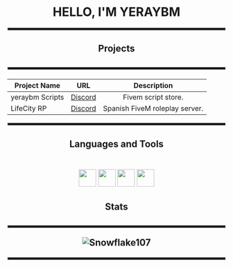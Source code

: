 <div align="center">
<h1 style = "text-transform:uppercase">Hello, I'm yeraybm</h1>
  
<hr style="height:5px; border: 1px solid #ccc;">
  
<h2>Projects<h2>

  <hr style="height:5px; border: 1px solid #ccc;">
  
<h4>

| Project Name | URL | Description |
| ------------- |:-------------:|:--------------:|
| yeraybm Scripts | [Discord](https://discord.gg/WgKtusuth7) | Fivem script store. |
| LifeCity RP | [Discord](https://discord.gg/8nBrsaKtT5) | Spanish FiveM roleplay server. |

</h4>  

<hr style="height:5px; border: 1px solid #ccc;">
  
<h2>Languages and Tools
<br><br>
  
<code><img height="40" src="https://img.shields.io/badge/Lua-2C2D72?style=for-the-badge&logo=lua&logoColor=white"></code>
<code><img height="40" src="https://img.shields.io/badge/HTML5-E34F26?style=for-the-badge&logo=html5&logoColor=white"></code>
<code><img height="40" src="https://img.shields.io/badge/CSS3-1572B6?style=for-the-badge&logo=css3&logoColor=white"></code>
<code><img height="40" src="https://img.shields.io/badge/JS-DAA520?style=for-the-badge&logo=javascript&logoColor=white"></code></h2>

<h2>Stats<h2>

<hr style="height:5px; border: 1px solid #ccc;">

![Snowflake107](https://github-readme-stats.vercel.app/api?username=yeraybm&show_icons=true&theme=tokyonight&hide=["issues"])  

<hr style="height:5px; border: 1px solid #ccc;">
